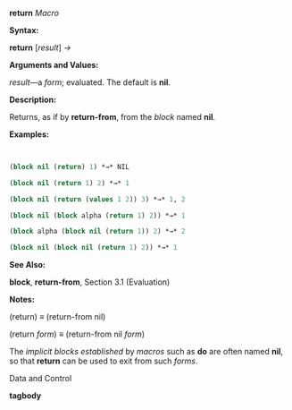 **return** *Macro* 



**Syntax:** 



**return** [*result*] *→* 



**Arguments and Values:** 



*result*—a *form*; evaluated. The default is **nil**. 



**Description:** 



Returns, as if by **return-from**, from the *block* named **nil**. 



**Examples:**
```lisp
 

(block nil (return) 1) *→* NIL 

(block nil (return 1) 2) *→* 1 

(block nil (return (values 1 2)) 3) *→* 1, 2 

(block nil (block alpha (return 1) 2)) *→* 1 

(block alpha (block nil (return 1)) 2) *→* 2 

(block nil (block nil (return 1) 2)) *→* 1 


```
**See Also:** 



**block**, **return-from**, Section 3.1 (Evaluation) 



**Notes:** 



(return) *≡* (return-from nil) 



(return *form*) *≡* (return-from nil *form*) 



The *implicit blocks established* by *macros* such as **do** are often named **nil**, so that **return** can be used to exit from such *forms*. 



Data and Control 











**tagbody** 



